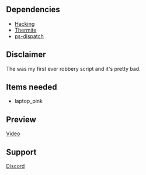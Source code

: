 ## Dependencies
* [Hacking](https://github.com/Jesper-Hustad/NoPixel-minigame)
* [Thermite](https://github.com/pushkart2/memorygame)
* [ps-dispatch](https://github.com/Project-Sloth/ps-dispatch)

## Disclaimer 
The was my first ever robbery script and it's pretty bad. 


## Items needed
* laptop_pink


## Preview
[Video](https://www.youtube.com/watch?v=zi26tHBTL2A&t=56s)

## Support
[Discord](https://discord.gg/c3RN24zUbc)

